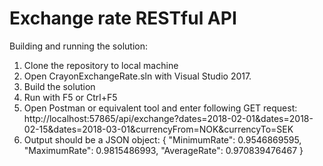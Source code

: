 # Exchange rate RESTful API
Building and running the solution:

1. Clone the repository to local machine
2. Open CrayonExchangeRate.sln with Visual Studio 2017.
3. Build the solution
4. Run with F5 or Ctrl+F5
5. Open Postman or equivalent tool and enter following GET request:
http://localhost:57865/api/exchange?dates=2018-02-01&dates=2018-02-15&dates=2018-03-01&currencyFrom=NOK&currencyTo=SEK
6. Output should be a JSON object:
{
    "MinimumRate": 0.9546869595,
    "MaximumRate": 0.9815486993,
    "AverageRate": 0.970839476467
}
